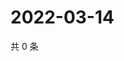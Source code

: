 # 2022-03-14

共 0 条

<!-- BEGIN WEIBO -->
<!-- 最后更新时间 Mon Mar 14 2022 02:16:40 GMT+0800 (China Standard Time) -->

<!-- END WEIBO -->
